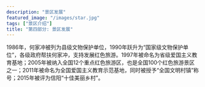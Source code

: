 ```yaml
---
description: "景区发展"
featured_image: "/images/star.jpg"
tags: ["景区介绍"]
title: "第四部分: 景区发展"
---
```


1986年，何家冲被列为县级文物保护单位，1990年跃升为“国家级文物保护单位”，各级政府帮扶何家冲，支持发展红色旅游。1997年被命名为省级爱国主义教育基地；2005年被纳入全国12个重点红色旅游区，也是全国100个红色旅游景区之一；2011年被命名为全国爱国主义教育示范基地，同时被授予“全国文明村镇”称号；2015年被评为信阳“十佳美丽乡村”。